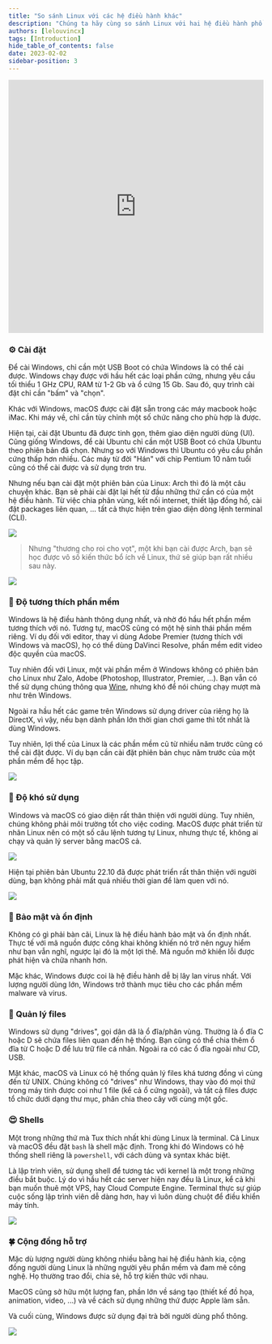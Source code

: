 ```yaml
---
title: "So sánh Linux với các hệ điều hành khác"
description: "Chúng ta hãy cùng so sánh Linux với hai hệ điều hành phổ biến là Windows và MacOS."
authors: [lelouvincx]
tags: [Introduction]
hide_table_of_contents: false
date: 2023-02-02
sidebar-position: 3
---
```


<iframe width="100%" height="500" src="https://www.youtube.com/embed/o14-gCNRwR8?si=JLlPrHQKy7DO984_" title="YouTube video player" frameborder="0" allow="accelerometer; autoplay; clipboard-write; encrypted-media; gyroscope; picture-in-picture; web-share" allowfullscreen></iframe>

### ⚙️ Cài đặt

Để cài Windows, chỉ cần một USB Boot có chứa Windows là có thể cài được. Windows chạy được với hầu hết các loại phần cứng, nhưng yêu cầu tối thiểu 1 GHz CPU, RAM từ 1-2 Gb và ổ cứng 15 Gb. Sau đó, quy trình cài đặt chỉ cần "bấm" và "chọn".

Khác với Windows, macOS được cài đặt sẵn trong các máy macbook hoặc iMac. Khi máy về, chỉ cần tùy chỉnh một số chức năng cho phù hợp là được.

Hiện tại, cài đặt Ubuntu đã được tinh gọn, thêm giao diện người dùng (UI). Cũng giống Windows, để cài Ubuntu chỉ cần một USB Boot có chứa Ubuntu theo phiên bản đã chọn. Nhưng so với Windows thì Ubuntu có yêu cầu phần cứng thấp hơn nhiều. Các máy từ đời "Hán" với chip Pentium 10 năm tuổi cũng có thể cài được và sử dụng trơn tru.

Nhưng nếu bạn cài đặt một phiên bản của Linux: Arch thì đó là một câu chuyện khác. Bạn sẽ phải cài đặt lại hết từ đầu những thứ cần có của một hệ điều hành. Từ việc chia phân vùng, kết nối internet, thiết lập đồng hồ, cài đặt packages liên quan, ... tất cả thực hiện trên giao diện dòng lệnh terminal (CLI).

![](static/image1.jpg)

> Nhưng "thương cho roi cho vọt", một khi bạn cài được Arch, bạn sẽ học được vô số kiến thức bổ ích về Linux, thứ sẽ giúp bạn rất nhiều sau này.

![](static/image2.jpg)

### 💯 Độ tương thích phần mềm

Windows là hệ điều hành thông dụng nhất, và nhờ đó hầu hết phần mềm tương thích với nó. Tương tự, macOS cũng có một hệ sinh thái phần mềm riêng. Ví dụ đối với editor, thay vì dùng Adobe Premier (tương thích với Windows và macOS), họ có thể dùng DaVinci Resolve, phần mềm edit video độc quyền của macOS.

Tuy nhiên đối với Linux, một vài phần mềm ở Windows không có phiên bản cho Linux như Zalo, Adobe (Photoshop, Illustrator, Premier, ...). Bạn vẫn có thể sử dụng chúng thông qua [Wine](https://www.winehq.org/), nhưng khó để nói chúng chạy mượt mà như trên Windows.

Ngoài ra hầu hết các game trên Windows sử dụng driver của riêng họ là DirectX, vì vậy, nếu bạn dành phần lớn thời gian chơi game thì tốt nhất là dùng Windows.

Tuy nhiên, lợi thế của Linux là các phần mềm cũ từ nhiều năm trước cũng có thể cài đặt được. Ví dụ bạn cần cài đặt phiên bản chục năm trước của một phần mềm để học tập.

![](static/image3.jpg)

### 🤯 Độ khó sử dụng

Windows và macOS có giao diện rất thân thiện với người dùng. Tuy nhiên, chúng không phải môi trường tốt cho việc coding. MacOS được phát triển từ nhân Linux nên có một số câu lệnh tương tự Linux, nhưng thực tế, không ai chạy và quản lý server bằng macOS cả.

![](static/image4.jpg)

Hiện tại phiên bản Ubuntu 22.10 đã được phát triển rất thân thiện với người dùng, bạn không phải mất quá nhiều thời gian để làm quen với nó.

![](static/image5.jpg)

### 🔐 Bảo mật và ổn định

Không có gì phải bàn cãi, Linux là hệ điều hành bảo mật và ổn định nhất. Thực tế với mã nguồn được công khai không khiến nó trở nên nguy hiểm như bạn vẫn nghĩ, ngược lại đó là một lợi thế. Mã nguồn mở khiến lỗi được phát hiện và chữa nhanh hơn.

Mặc khác, Windows được coi là hệ điều hành dễ bị lây lan virus nhất. Với lượng người dùng lớn, Windows trở thành mục tiêu cho các phần mềm malware và virus.

### 📂 Quản lý files

Windows sử dụng "drives", gọi dân dã là ổ đĩa/phân vùng. Thường là ổ đĩa C hoặc D sẽ chứa files liên quan đến hệ thống. Bạn cũng có thể chia thêm ổ đĩa từ C hoặc D để lưu trữ file cá nhân. Ngoài ra có các ổ đĩa ngoài như CD, USB.

Mặt khác, macOS và Linux có hệ thống quản lý files khá tương đồng vì cùng đến từ UNIX. Chúng không có "drives" như Windows, thay vào đó mọi thứ trong máy tính được coi như 1 file (kể cả ổ cứng ngoài), và tất cả files được tổ chức dưới dạng thư mục, phân chia theo cây với cùng một gốc.

### 😍 Shells

Một trong những thứ mà Tux thích nhất khi dùng Linux là terminal. Cả Linux và macOS đều đặt `bash` là shell mặc định. Trong khi đó Windows có hệ thống shell riêng là `powershell`, với cách dùng và syntax khác biệt.

Là lập trình viên, sử dụng shell để tương tác với kernel là một trong những điều bắt buộc. Lý do vì hầu hết các server hiện nay đều là Linux, kể cả khi bạn muốn thuê một VPS, hay Cloud Compute Engine. Terminal thực sự giúp cuộc sống lập trình viên dễ dàng hơn, hay vì luôn dùng chuột để điều khiển máy tính.

![](static/image7.jpg)

### 🍀 Cộng đồng hỗ trợ

Mặc dù lượng người dùng không nhiều bằng hai hệ điều hành kia, cộng đồng người dùng Linux là những người yêu phần mềm và đam mê công nghệ. Họ thường trao đổi, chia sẻ, hỗ trợ kiến thức với nhau.

MacOS cũng sở hữu một lượng fan, phần lớn về sáng tạo (thiết kế đồ họa, animation, video, ...) và về cách sử dụng những thứ được Apple làm sẵn.

Và cuối cùng, Windows được sử dụng đại trà bởi người dùng phổ thông.

![](static/image8.jpg)